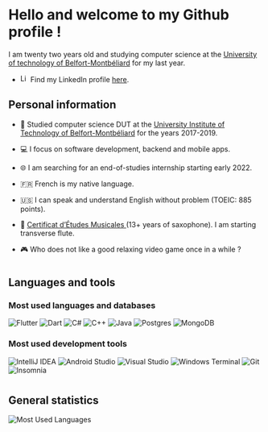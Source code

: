 # Hello and welcome to my Github profile !
I am twenty two years old and studying computer science at the [University of technology of Belfort-Montbéliard](https://www.utbm.fr) for my last year.

- <img src="https://content.linkedin.com/content/dam/me/news/en-us/icons/Social_Icons_linkedin.svg.original.svg" alt="LinkedIn icon" width="16"/> Find my LinkedIn profile [here](https://www.linkedin.com/in/lucas-parisot/).

## Personal information
- 🏫 Studied computer science DUT at the [University Institute of Technology of Belfort-Montbéliard](http://www.iut-bm.univ-fcomte.fr) for the years 2017-2019.

- 💻 I focus on software development, backend and mobile apps.

- 🌐 I am searching for an end-of-studies internship starting early 2022.

- 🇫🇷 French is my native language.

- 🇺🇸 I can speak and understand English without problem (TOEIC: 885 points).

- 🎵 [Certificat d’Études Musicales ](https://www.google.com/url?sa=t&rct=j&q=&esrc=s&source=web&cd=&cad=rja&uact=8&ved=2ahUKEwiUt9HxvuzyAhUDxoUKHctFDwAQFnoECAIQAQ&url=https%3A%2F%2Fwww.culture.gouv.fr%2FMedia%2FThematiques%2FMusique%2FFiles%2FFiche-pedagogique-A3-3-cycle&usg=AOvVaw1pqy6PkMnOxgpiLYRqvjXG) (13+ years of saxophone). I am starting transverse flute.

- 🎮 Who does not like a good relaxing video game once in a while ?

#
## Languages and tools
### Most used languages and databases
![Flutter](https://img.shields.io/badge/Flutter-%2302569B.svg?style=flat&logo=Flutter&logoColor=white)
![Dart](https://img.shields.io/badge/dart-%230175C2.svg?style=flat&logo=dart&logoColor=white)
![C#](https://img.shields.io/badge/C%23-239120?style=flat&logo=c-sharp&logoColor=white)
![C++](https://img.shields.io/badge/C++-00599C?style=flat&logo=c%2B%2B&logoColor=white)
![Java](https://img.shields.io/badge/Java-007396?style=flat&logo=java&logoColor=white)
![Postgres](https://img.shields.io/badge/postgres-%23316192.svg?style=flat&logo=postgresql&logoColor=white)
![MongoDB](https://img.shields.io/badge/MongoDB-%234ea94b.svg?style=flat&logo=mongodb&logoColor=white)

### Most used development tools
![IntelliJ IDEA](https://img.shields.io/badge/IntelliJIDEA-000000.svg?style=flat&logo=intellij-idea&logoColor=white)
![Android Studio](https://img.shields.io/badge/Android%20Studio-3DDC84.svg?style=flat&logo=android-studio&logoColor=white)
![Visual Studio](https://img.shields.io/badge/Visual%20Studio-5C2D91?style=flat&logo=visual%20studio&logoColor=white)
![Windows Terminal](https://img.shields.io/badge/Windows%20Terminal-4D4D4D?style=flat&logo=windows%20terminal&logoColor=white)
![Git](https://img.shields.io/badge/Git-F05032?style=flat&logo=git&logoColor=white)
![Insomnia](https://img.shields.io/badge/Insomnia-5849BE?style=flat&logo=insomnia&logoColor=white)

#
## General statistics
![Most Used Languages](https://github-readme-stats.vercel.app/api/top-langs/?username=lucasPARISOT)
